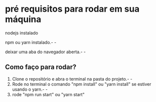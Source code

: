 # pré requisitos para rodar em sua máquina

nodejs instalado


npm ou yarn instalado.- -


deixar uma aba do navegador aberta.- -


## Como faço para rodar?

1. Clone o repositório e abra o terminal na pasta do projeto.- -
2. Rode no terminal o comando "npm install" ou "yarn install" se estiver usando o yarn.- -
3. rode "npm run start" ou "yarn start"


